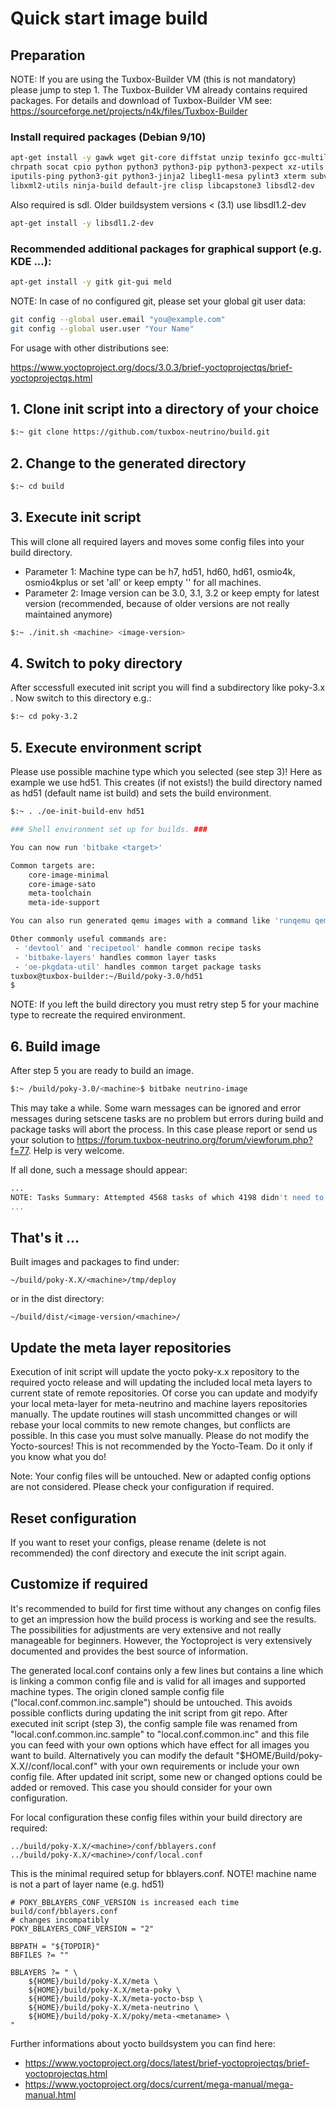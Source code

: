# Quick start image build #

## Preparation
NOTE: If you are using the Tuxbox-Builder VM (this is not mandatory) please jump to step 1. The Tuxbox-Builder VM already contains required packages.
For details and download of Tuxbox-Builder VM see: https://sourceforge.net/projects/n4k/files/Tuxbox-Builder

### Install required packages (Debian 9/10)
```bash
apt-get install -y gawk wget git-core diffstat unzip texinfo gcc-multilib build-essential \
chrpath socat cpio python python3 python3-pip python3-pexpect xz-utils debianutils \
iputils-ping python3-git python3-jinja2 libegl1-mesa pylint3 xterm subversion locales-all \
libxml2-utils ninja-build default-jre clisp libcapstone3 libsdl2-dev
```

Also required is sdl.
Older buildsystem versions < (3.1) use libsdl1.2-dev
```bash
apt-get install -y libsdl1.2-dev
```

### Recommended additional packages for graphical support (e.g. KDE ...):
```bash
apt-get install -y gitk git-gui meld
```
NOTE: In case of no configured git, please set your global git user data:
```bash
git config --global user.email "you@example.com"
git config --global user.user "Your Name"
```

For usage with other distributions see:

https://www.yoctoproject.org/docs/3.0.3/brief-yoctoprojectqs/brief-yoctoprojectqs.html

## 1. Clone init script into a directory of your choice
```bash
$:~ git clone https://github.com/tuxbox-neutrino/build.git
```

## 2. Change to the generated directory
```bash
$:~ cd build
```

## 3. Execute init script
This will clone all required layers and moves some config files into your build directory.
* Parameter 1: Machine type can be  h7, hd51, hd60, hd61, osmio4k, osmio4kplus or set 'all' or keep empty '' for all machines.
* Parameter 2: Image version can be 3.0, 3.1, 3.2 or keep empty for latest version (recommended, because of older versions are not really maintained anymore)
```bash
$:~ ./init.sh <machine> <image-version>
```

## 4. Switch to poky directory
After sccessfull executed init script you will find a subdirectory like poky-3.x .
Now switch to this directory e.g.:
```bash
$:~ cd poky-3.2
```

## 5. Execute environment script
Please use possible machine type which you selected (see step 3)! Here as example we use hd51.
This creates (if not exists!) the build directory named as hd51 (default name ist build) and sets the build environment.
```bash
$:~ . ./oe-init-build-env hd51

### Shell environment set up for builds. ###

You can now run 'bitbake <target>'

Common targets are:
    core-image-minimal
    core-image-sato
    meta-toolchain
    meta-ide-support

You can also run generated qemu images with a command like 'runqemu qemux86'

Other commonly useful commands are:
 - 'devtool' and 'recipetool' handle common recipe tasks
 - 'bitbake-layers' handles common layer tasks
 - 'oe-pkgdata-util' handles common target package tasks
tuxbox@tuxbox-builder:~/Build/poky-3.0/hd51
$
```
NOTE: If you left the build directory you must retry step 5 for your machine type to recreate the required environment.

## 6. Build image
After step 5 you are ready to build an image.
```bash
$:~ /build/poky-3.0/<machine>$ bitbake neutrino-image
```
This may take a while. Some warn messages can be ignored and error messages during setscene tasks are no problem but errors during build and package tasks will abort the process. In this case please report or send us your solution to https://forum.tuxbox-neutrino.org/forum/viewforum.php?f=77. Help is very welcome.

If all done, such a message should appear:
```bash
...
NOTE: Tasks Summary: Attempted 4568 tasks of which 4198 didn't need to be rerun and all succeeded.
...
```
## That's it ...

Built images and packages to find under:
```
~/build/poky-X.X/<machine>/tmp/deploy
```
or in the dist directory:
```
~/build/dist/<image-version/<machine>/
```

## Update the meta layer repositories
Execution of init script will update the yocto poky-x.x repository to the required yocto release and will updating the included local meta layers to  current
state of remote repositories. Of corse you can update and modyify your local meta-layer for meta-neutrino and machine layers repositories manually. The update routines will stash uncommitted changes or will rebase your local commits to new remote changes, but conflicts are possible. In this case you must solve manually.
Please do not modify the Yocto-sources! This is not recommended by the Yocto-Team. Do it only if you know what you do!

Note: Your config files will be untouched. New or adapted config options are not considered. Please check your configuration if required.


## Reset configuration
If you want to reset your configs, please rename (delete is not recommended) the conf directory and execute the init script again.


## Customize if required
It's recommended to build for first time without any changes on config files to get an impression how the build process is working and see the results.
The possibilities for adjustments are very extensive and not really manageable for beginners. However, the Yoctoproject is very 
extensively documented and provides the best source of information.

The generated local.conf contains only a few lines but contains a line which is linking a common config file and is valid for all images and supported machine types. The origin cloned sample config file ("local.conf.common.inc.sample") should be untouched. This avoids possible conflicts during updating the init script from git repo. After executed init script (step 3), the config sample file was renamed from "local.conf.common.inc.sample" to "local.conf.common.inc" and this file you can feed with your own options which have effect for all images you want to build.
Alternatively you can modify the default "$HOME/Build/poky-X.X/<machine>/conf/local.conf" with your own requirements or include your own config file. After updated init script, some new or changed options could be added or removed. This case you should consider for your own configuration.

For local configuration these config files within your build directory are required:
```
../build/poky-X.X/<machine>/conf/bblayers.conf
../build/poky-X.X/<machine>/conf/local.conf
```

This is the minimal required setup for bblayers.conf. 
NOTE! machine name is not a part of layer name (e.g. hd51) 

```bitbake
# POKY_BBLAYERS_CONF_VERSION is increased each time build/conf/bblayers.conf
# changes incompatibly
POKY_BBLAYERS_CONF_VERSION = "2"

BBPATH = "${TOPDIR}"
BBFILES ?= ""

BBLAYERS ?= " \
  	${HOME}/build/poky-X.X/meta \
  	${HOME}/build/poky-X.X/meta-poky \
  	${HOME}/build/poky-X.X/meta-yocto-bsp \
	${HOME}/build/poky-X.X/meta-neutrino \
	${HOME}/build/poky-X.X/poky/meta-<metaname> \
"
```  
Further informations about yocto buildsystem you can find here:

* https://www.yoctoproject.org/docs/latest/brief-yoctoprojectqs/brief-yoctoprojectqs.html
* https://www.yoctoproject.org/docs/current/mega-manual/mega-manual.html
